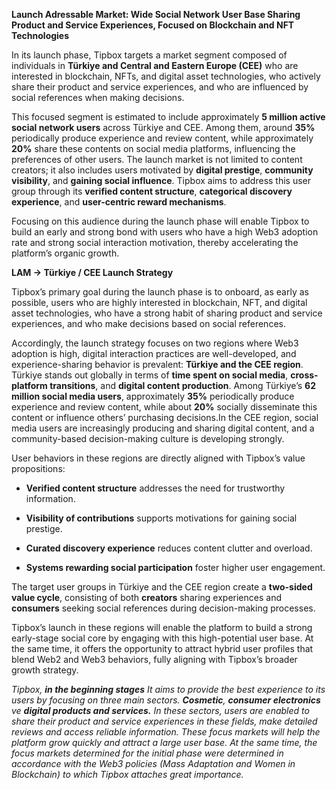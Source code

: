 **Launch Adressable Market: Wide Social Network User Base Sharing Product and Service Experiences, Focused on Blockchain and NFT Technologies**

In its launch phase, Tipbox targets a market segment composed of individuals in **Türkiye and Central and Eastern Europe (CEE)** who are interested in blockchain, NFTs, and digital asset technologies, who actively share their product and service experiences, and who are influenced by social references when making decisions.

This focused segment is estimated to include approximately **5 million active social network users** across Türkiye and CEE. Among them, around **35%** periodically produce experience and review content, while approximately **20%** share these contents on social media platforms, influencing the preferences of other users. The launch market is not limited to content creators; it also includes users motivated by **digital prestige**, **community visibility**, and **gaining social influence**. Tipbox aims to address this user group through its **verified content structure**, **categorical discovery experience**, and **user-centric reward mechanisms**.

Focusing on this audience during the launch phase will enable Tipbox to build an early and strong bond with users who have a high Web3 adoption rate and strong social interaction motivation, thereby accelerating the platform’s organic growth.

**LAM → Türkiye / CEE Launch Strategy**

Tipbox’s primary goal during the launch phase is to onboard, as early as possible, users who are highly interested in blockchain, NFT, and digital asset technologies, who have a strong habit of sharing product and service experiences, and who make decisions based on social references.

Accordingly, the launch strategy focuses on two regions where Web3 adoption is high, digital interaction practices are well-developed, and experience-sharing behavior is prevalent: **Türkiye and the CEE region**. Türkiye stands out globally in terms of **time spent on social media**, **cross-platform transitions**, and **digital content production**. Among Türkiye’s **62 million social media users**, approximately **35%** periodically produce experience and review content, while about **20%** socially disseminate this content or influence others’ purchasing decisions.In the CEE region, social media users are increasingly producing and sharing digital content, and a community-based decision-making culture is developing strongly.

User behaviors in these regions are directly aligned with Tipbox’s value propositions:

* **Verified content structure** addresses the need for trustworthy information.

* **Visibility of contributions** supports motivations for gaining social prestige.

* **Curated discovery experience** reduces content clutter and overload.

* **Systems rewarding social participation** foster higher user engagement.

The target user groups in Türkiye and the CEE region create a **two-sided value cycle**, consisting of both **creators** sharing experiences and **consumers** seeking social references during decision-making processes. 

Tipbox’s launch in these regions will enable the platform to build a strong early-stage social core by engaging with this high-potential user base. At the same time, it offers the opportunity to attract hybrid user profiles that blend Web2 and Web3 behaviors, fully aligning with Tipbox’s broader growth strategy.

*Tipbox, **in the beginning stages** It aims to provide the best experience to its users by focusing on three main sectors. **Cosmetic**, **consumer electronics** ve **digital products and services.** In these sectors, users are enabled to share their product and service experiences in these fields, make detailed reviews and access reliable information. These focus markets will help the platform grow quickly and attract a large user base. At the same time, the focus markets determined for the initial phase were determined in accordance with the Web3 policies (Mass Adaptation and Women in Blockchain) to which Tipbox attaches great importance.*

